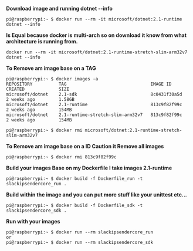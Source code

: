 **Download image and running dotnet --info**
```
pi@raspberrypi:~ $ docker run --rm -it microsoft/dotnet:2.1-runtime dotnet --info
```
**Is Equal because docker is multi-arch so on download it know from what architecture is running from.**
```
docker run --rm -it microsoft/dotnet:2.1-runtime-stretch-slim-arm32v7 dotnet --info
```
**To Remove am image base on a TAG**
```
pi@raspberrypi:~ $ docker images -a
REPOSITORY          TAG                                IMAGE ID            CREATED             SIZE
microsoft/dotnet    2.1-sdk                            8c0431f30a5d        2 weeks ago         1.58GB
microsoft/dotnet    2.1-runtime                        813c9f82f99c        2 weeks ago         154MB
microsoft/dotnet    2.1-runtime-stretch-slim-arm32v7   813c9f82f99c        2 weeks ago         154MB

pi@raspberrypi:~ $ docker rmi microsoft/dotnet:2.1-runtime-stretch-slim-arm32v7
```
**To Remove am image base on a ID
Caution it Remove all images**
```
pi@raspberrypi:~ $ docker rmi 813c9f82f99c
```
**Build your images
Base on my Dockerfile I take images 2.1-runtime**
```
pi@raspberrypi:~ $ docker build -f Dockerfile_run -t slackipsendercore_run .
```
**Build within the image and you can put more stuff like your unittest etc...**
```
pi@raspberrypi:~ $ docker build -f Dockerfile_sdk -t slackipsendercore_sdk .
```
**Run with your images**
```
pi@raspberrypi:~ $ docker run --rm slackipsendercore_run
or
pi@raspberrypi:~ $ docker run --rm slackipsendercore_sdk
```
